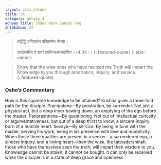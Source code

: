 ```yaml
---
layout: gita_shloka
title: 34
category: adhyay-4
adhyay_title: Jñāna Karm Sanyās Yog
shlokanum: 34
---
```


> तद्विद्धि प्रणिपातेन परिप्रश्नेन सेवया।<br><br>उपदेक्ष्यन्ति ते ज्ञानं ज्ञानिनस्तत्त्वदर्शिनः।।4.34।।
{:.featured-quote} 
{:.text-center}

> Know that the wise ones who have realized the Truth will impart the Knowledge to you through prostration, inquiry, and service.
{:.featured-quote}

### Osho’s Commentary
How is this supreme knowledge to be attained? Krishna gives a three-fold path for the disciple.
Pranipatena—By prostration, by surrender. Not just a physical act, but a deep inner bowing down, an emptying of the ego before the master.
Pariprashnena—By questioning. Not out of intellectual curiosity or argumentativeness, but out of a deep thirst to know, a sincere inquiry born of a humble heart.
Sevaya—By service. By being in tune with the master, serving his work, being in his presence with love and receptivity.
When these three qualities are present in a seeker—a surrendered ego, a sincere inquiry, and a loving heart—then the wise, the tattvadarshinah, those who have themselves seen the truth, will impart their wisdom to you. Knowledge cannot be stolen; it cannot be bought. It can only be received when the disciple is in a state of deep grace and openness.
